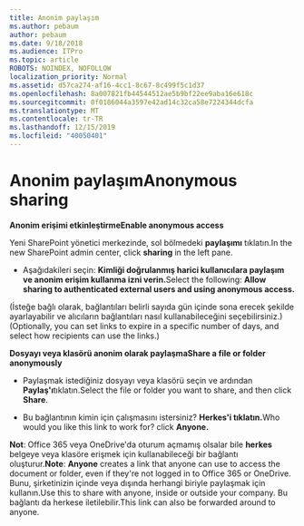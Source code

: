 ```yaml
---
title: Anonim paylaşım
ms.author: pebaum
author: pebaum
ms.date: 9/18/2018
ms.audience: ITPro
ms.topic: article
ROBOTS: NOINDEX, NOFOLLOW
localization_priority: Normal
ms.assetid: d57ca274-af16-4cc1-8c67-8c499f5c1d37
ms.openlocfilehash: 8a007821fb44544512ae5b9bf22ee9aba16e618c
ms.sourcegitcommit: 0f0186044a3597e42ad14c32ca58e7224344dcfa
ms.translationtype: MT
ms.contentlocale: tr-TR
ms.lasthandoff: 12/15/2019
ms.locfileid: "40050401"
---
```

# <a name="anonymous-sharing"></a><span data-ttu-id="22e75-102">Anonim paylaşım</span><span class="sxs-lookup"><span data-stu-id="22e75-102">Anonymous sharing</span></span>

 <span data-ttu-id="22e75-103">**Anonim erişimi etkinleştirme**</span><span class="sxs-lookup"><span data-stu-id="22e75-103">**Enable anonymous access**</span></span>
  
<span data-ttu-id="22e75-104">Yeni SharePoint yönetici merkezinde, sol bölmedeki **paylaşımı** tıklatın.</span><span class="sxs-lookup"><span data-stu-id="22e75-104">In the new SharePoint admin center, click **sharing** in the left pane.</span></span> 
  
- <span data-ttu-id="22e75-105">Aşağıdakileri seçin: **Kimliği doğrulanmış harici kullanıcılara paylaşım ve anonim erişim kullanma izni verin.**</span><span class="sxs-lookup"><span data-stu-id="22e75-105">Select the following: **Allow sharing to authenticated external users and using anonymous access.**</span></span>
  
<span data-ttu-id="22e75-106">(İsteğe bağlı olarak, bağlantıları belirli sayıda gün içinde sona erecek şekilde ayarlayabilir ve alıcıların bağlantıları nasıl kullanabileceğini seçebilirsiniz.)</span><span class="sxs-lookup"><span data-stu-id="22e75-106">(Optionally, you can set links to expire in a specific number of days, and select how recipients can use the links.)</span></span>
    
 <span data-ttu-id="22e75-107">**Dosyayı veya klasörü anonim olarak paylaşma**</span><span class="sxs-lookup"><span data-stu-id="22e75-107">**Share a file or folder anonymously**</span></span>
  
- <span data-ttu-id="22e75-108">Paylaşmak istediğiniz dosyayı veya klasörü seçin ve ardından **Paylaş'ı**tıklatın.</span><span class="sxs-lookup"><span data-stu-id="22e75-108">Select the file or folder you want to share, and then click **Share**.</span></span> 
    
- <span data-ttu-id="22e75-109">Bu bağlantının kimin için çalışmasını istersiniz? **Herkes'i tıklatın.**</span><span class="sxs-lookup"><span data-stu-id="22e75-109">Who would you like this link to work for? click **Anyone.**</span></span>
  
 <span data-ttu-id="22e75-110">**Not**: Office 365 veya OneDrive'da oturum açmamış olsalar bile **herkes** belgeye veya klasöre erişmek için kullanabileceği bir bağlantı oluşturur.</span><span class="sxs-lookup"><span data-stu-id="22e75-110">**Note**: **Anyone** creates a link that anyone can use to access the document or folder, even if they're not logged in to Office 365 or OneDrive.</span></span> <span data-ttu-id="22e75-111">Bunu, şirketinizin içinde veya dışında herhangi biriyle paylaşmak için kullanın.</span><span class="sxs-lookup"><span data-stu-id="22e75-111">Use this to share with anyone, inside or outside your company.</span></span> <span data-ttu-id="22e75-112">Bu bağlantı da herkese iletilebilir.</span><span class="sxs-lookup"><span data-stu-id="22e75-112">This link can also be forwarded around to anyone.</span></span> 
    

